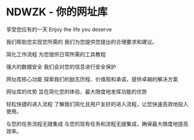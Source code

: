 # NDWZK - 你的网址库
享受您应有的一天
Enjoy the life you deserve

我们帮助您实现您所需的
我们为您提供您提出的合理要求和建议。


简化工作流程
为您提供日常所需的工具教程


强大的数据安全
我们会对您的信息进行安全保护

网址库核心功能
探索我们的励志历程、价值观和承诺，提供卓越的解决方案


网址库的优势
旨在简化您的体验，最大限度地发挥功能的优势

轻松快捷的进入流程
了解我们简化且用户友好的进入流程，让您快速高效地投入使用。

与您的任务流程无缝集成
与您的现有任务和流程无缝集成，确保最大限度地提高效率。

